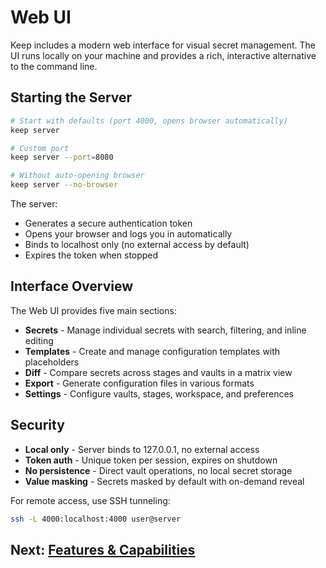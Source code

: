 # Web UI

Keep includes a modern web interface for visual secret management. The UI runs locally on your machine and provides a rich, interactive alternative to the command line.

## Starting the Server

```bash
# Start with defaults (port 4000, opens browser automatically)
keep server

# Custom port
keep server --port=8080

# Without auto-opening browser
keep server --no-browser
```

The server:
- Generates a secure authentication token
- Opens your browser and logs you in automatically
- Binds to localhost only (no external access by default)
- Expires the token when stopped

## Interface Overview

The Web UI provides five main sections:

- **Secrets** - Manage individual secrets with search, filtering, and inline editing
- **Templates** - Create and manage configuration templates with placeholders
- **Diff** - Compare secrets across stages and vaults in a matrix view
- **Export** - Generate configuration files in various formats
- **Settings** - Configure vaults, stages, workspace, and preferences

## Security

- **Local only** - Server binds to 127.0.0.1, no external access
- **Token auth** - Unique token per session, expires on shutdown
- **No persistence** - Direct vault operations, no local secret storage
- **Value masking** - Secrets masked by default with on-demand reveal

For remote access, use SSH tunneling:
```bash
ssh -L 4000:localhost:4000 user@server
```

## Next: [Features & Capabilities](./features)